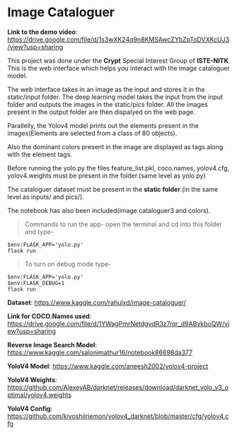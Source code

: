 # Image Cataloguer

**Link to the demo video**: https://drive.google.com/file/d/1s3wXK24q9n8KMSAwcZYbZpToDVXKcUJ3/view?usp=sharing


This project was done under the **Crypt** Special Interest Group of **ISTE-NITK**. 
This is the web interface which helps you interact with the image cataloguer model.

The web interface takes in an image as the input and stores it in the static/input folder.
The deep learning model takes the input from the input folder and outputs the images in the static/pics folder.
All the images present in the output folder are then dispalyed on the web page.

Parallelly, the Yolov4 model prints out the elements present in the images(Elements are selected from a class of 80 objects).

Also the dominant colors present in the image are displayed as tags along with the element tags.

Before running the yolo.py the files feature_list.pkl, coco.names, yolov4.cfg, yolov4.weights must be present in the folder.(same level as yolo.py)

The cataloguer dataset must be present in the **static folder**.(in the same level as inputs/ and pics/).

The notebook has also been included(image cataloguer3 and colors).

>Commands to run the app-
open the terminal and cd into this folder and type-

```
$env:FLASK_APP='yolo.py'
flask run
```
>To turn on debug mode type-

```
$env:FLASK_APP='yolo.py'
$env:FLASK_DEBUG=1
flask run
```


**Dataset**: https://www.kaggle.com/rahulxd/image-cataloguer/

**Link for COCO.Names used**: https://drive.google.com/file/d/1YWagPmrNetdgydR3z7rqr_d9ABvkboQW/view?usp=sharing

**Reverse Image Search Model**: https://www.kaggle.com/salonimathur16/notebook86698da377

**YoloV4 Model**: https://www.kaggle.com/aneesh2002/yolov4-project

**YoloV4 Weights**: https://github.com/AlexeyAB/darknet/releases/download/darknet_yolo_v3_optimal/yolov4.weights

**YoloV4 Config**: https://github.com/kiyoshiiriemon/yolov4_darknet/blob/master/cfg/yolov4.cfg
